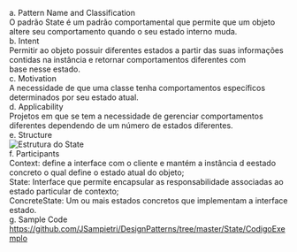 a. Pattern Name and Classification<br/>
O padrão State é um padrão comportamental que permite que um objeto altere seu comportamento quando o seu estado interno muda.<br/>
b. Intent<br/>
Permitir ao objeto possuir diferentes estados a partir das suas informações contidas na instância e retornar comportamentos diferentes com<br/> base nesse estado.<br/>
c. Motivation<br/>
A necessidade de que uma classe tenha comportamentos específicos determinados por seu estado atual.<br/>
d. Applicability<br/>
Projetos em que se tem a necessidade de gerenciar comportamentos diferentes dependendo de um número de estados diferentes.<br/>
e. Structure<br/>
![Estrutura do State](https://raw.githubusercontent.com/JSampietri/DesignPatterns/tree/master/State/estrutura.png)<br/>
f. Participants<br/>
Context: define a interface com o cliente e mantém a instância d eestado concreto o qual define o estado atual do objeto;<br/>
State: Interface que permite encapsular as responsabilidade associadas ao estado particular de contexto;<br/>
ConcreteState: Um ou mais estados concretos que implementam a interface estado.<br/>
g. Sample Code<br/>
https://github.com/JSampietri/DesignPatterns/tree/master/State/CodigoExemplo<br/>
